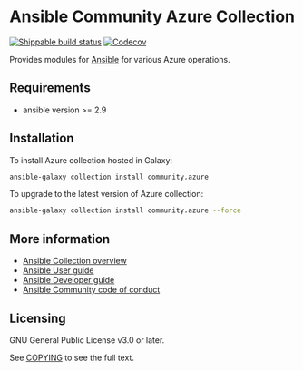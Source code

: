 # Ansible Community Azure Collection
[![Shippable build status](https://api.shippable.com/projects/5e66776c46e72100078419d6/badge?branch=main)](https://app.shippable.com/projects/5e66776c46e72100078419d6)
[![Codecov](https://img.shields.io/codecov/c/github/ansible-collections/community.azure)](https://codecov.io/gh/ansible-collections/community.azure)

Provides modules for [Ansible](https://www.ansible.com/community) for various Azure operations.

## Requirements

- ansible version >= 2.9

## Installation

To install Azure collection hosted in Galaxy:

```bash
ansible-galaxy collection install community.azure
```

To upgrade to the latest version of Azure collection:

```bash
ansible-galaxy collection install community.azure --force
```

## More information

- [Ansible Collection overview](https://github.com/ansible-collections/overview)
- [Ansible User guide](https://docs.ansible.com/ansible/latest/user_guide/index.html)
- [Ansible Developer guide](https://docs.ansible.com/ansible/latest/dev_guide/index.html)
- [Ansible Community code of conduct](https://docs.ansible.com/ansible/latest/community/code_of_conduct.html)

## Licensing

GNU General Public License v3.0 or later.

See [COPYING](https://www.gnu.org/licenses/gpl-3.0.txt) to see the full text.

